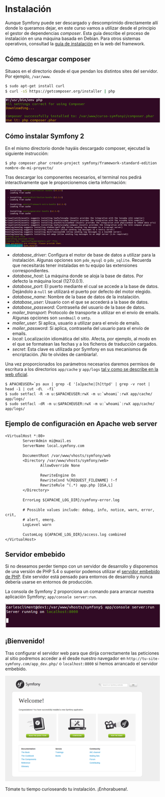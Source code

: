 # Instalación

Aunque Symfony puede ser descargado y descomprimido directamente allí donde lo queramos dejar, en este curso vamos a utilizar desde el principio el gestor de dependencias *composer*. Esta guía describe el proceso de instalación en una máquina basada en Debian. Para otros sistemas operativos, consultad la [guía de instalación](http://symfony.com/doc/current/book/installation.html) en la web del framework.

## Cómo descargar composer

Situaos en el directorio desde el que pendan los distintos sites del servidor. Por ejemplo, `/var/www`.

```bash
$ sudo apt-get install curl
$ curl -sS https://getcomposer.org/installer | php
```

![Instalación de Composer](composer_install.png "Instalación de Composer")

## Cómo instalar Symfony 2

En el mismo directorio donde hayáis descargado composer, ejecutad la siguiente instrucción:

```
$ php composer.phar create-project symfony/framework-standard-edition nombre-de-mi-proyecto/
```

Tras descargar los componentes necesarios, el terminal nos pedirá interactivamente que le proporcionemos cierta información:

![Configuración de Symfony](symfony_install.png "Configuración de Symfony")


- *database_driver*: Configura el motor de base de datos a utilizar para la instalación. Algunas opciones son `pdo_mysql` o `pdo_sqlite`. Recuerda que necesitarás tener instaladas en tu equipo las extensiones correspondientes.
- *database_host*: La máquina donde se aloja la base de datos. Por defecto la máquina local (127.0.0.1).
- *database_port*: El puerto mediante el cual se accede a la base de datos. Dejándolo a `null` se utilizará el puerto por defecto del motor elegido.
- *database_name*: Nombre de la base de datos de la instalación.
- *database_user*: Usuario con el que se accederá a la base de datos.
- *database_password*: Contraseña del usuario de la base de datos.
- *mailer_transport*: Protocolo de transporte a utilizar en el envío de emails. Algunas opciones son `sendmail` o `smtp`.
- *mailer_user*: Si aplica, usuario a utilizar para el envío de emails.
- *mailer_password*: Si aplica, contraseña del usuario para el envío de emails.
- *local*: Localización idiomática del sitio. Afecta, por ejemplo, al modo en el que se formatean las fechas y a los ficheros de traducción cargados.
- *secret*: Esta clave es utilizada por Symfony en sus mecanismos de encriptación. ¡No te olvides de cambiarla!.



Una vez proporcionados los parámetros necesarios daremos permisos de escritura a los directorios `app/cache` y `app/logs` [tal y como se describe en la web oficial](http://symfony.com/doc/current/book/installation.html#configuration-and-setup).


```
$ APACHEUSER=`ps aux | grep -E '[a]pache|[h]ttpd' | grep -v root | head -1 | cut -d\  -f1`
$ sudo setfacl -R -m u:$APACHEUSER:rwX -m u:`whoami`:rwX app/cache/ app/logs/
$ sudo setfacl -dR -m u:$APACHEUSER:rwX -m u:`whoami`:rwX app/cache/ app/logs/
```


## Ejemplo de configuración en Apache web server


```
<VirtualHost *:80>
        ServerAdmin mi@mail.es
        ServerName local.symfony.com

        DocumentRoot /var/www/vhosts/symfony/web
        <Directory /var/www/vhosts/symfony/web>
                AllowOverride None

                RewriteEngine On
                RewriteCond %{REQUEST_FILENAME} !-f
                RewriteRule ^(.*) app.php [QSA,L]
        </Directory>

        ErrorLog ${APACHE_LOG_DIR}/symfony-error.log

        # Possible values include: debug, info, notice, warn, error, crit,
        # alert, emerg.
        LogLevel warn

        CustomLog ${APACHE_LOG_DIR}/access.log combined
</VirtualHost>
```


## Servidor embebido

Si no deseamos perder tiempo con un servidor de desarrollo y disponemos de una versión de PHP 5.4 o superior podemos utilizar el [servidor embebido de PHP](http://www.php.net/manual/en/features.commandline.webserver.php). Este servidor está pensado para entornos de desarrollo y nunca debería usarse en entornos de producción.

La consola de Symfony 2 proporciona un comando para arrancar nuestra aplicación Symfony; `app/console server:run`.

![Builtin server](builtin-server.png "Builtin server")


## ¡Bienvenido!

Tras configurar el servidor web para que dirija correctamente las peticiones al sitio podremos acceder a él desde nuestro navegador en `http://tu-site-symfony.com/app_dev.php/` o `localhost:8000` si hemos arrancado el servidor embebido.

![Pantalla de bienvenida](bienvenida.png "Pantalla de bienvenida")

Tómate tu tiempo curioseando tu instalación. ¡Enhorabuena!.

